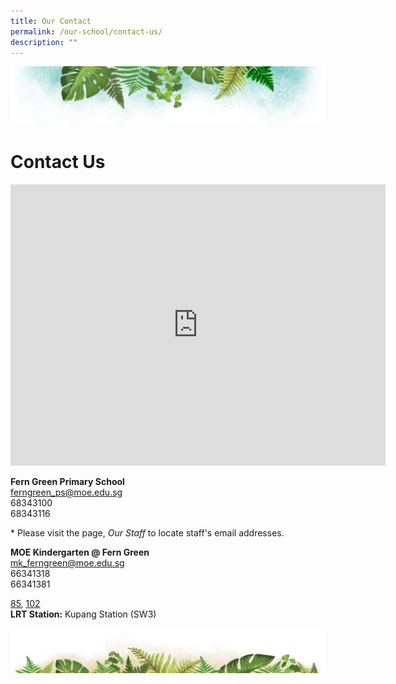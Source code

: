 ```yaml
---
title: Our Contact
permalink: /our-school/contact-us/
description: ""
---
```

![](/images/Banner.png)


# **Contact Us**

<iframe loading="lazy" allowfullscreen="" style="border:0;" height="450" width="600" src="https://www.google.com/maps/embed?pb=!1m18!1m12!1m3!1d3988.631514876111!2d103.87767501475402!3d1.3975314989807455!2m3!1f0!2f0!3f0!3m2!1i1024!2i768!4f13.1!3m3!1m2!1s0x31da166566b2ae7d%3A0xdba4d363ef6aba18!2sFern%20Green%20Primary%20School!5e0!3m2!1sen!2ssg!4v1677046201536!5m2!1sen!2ssg"></iframe>


<b>Fern Green Primary School</b> <br>
[ferngreen\_ps@moe.edu.sg](mailto:ferngreen_ps@moe.edu.sg)   
68343100  
68343116

\* Please visit the page, <i>Our Staff</i> to locate staff's email addresses.


<b>MOE Kindergarten @ Fern Green</b>  
[mk\_ferngreen@moe.edu.sg](mailto:mk_ferngreen@moe.edu.sg)  
66341318  
66341381  
  
[85](https://busrouter.sg/#/services/85), [102](https://busrouter.sg/#/services/102)  
<b>LRT Station:</b> Kupang Station (SW3)


![](/images/bg-bottom.png)